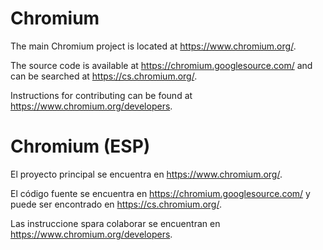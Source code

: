 # Chromium #

The main Chromium project is located at <https://www.chromium.org/>.

The source code is available at <https://chromium.googlesource.com/> and can be searched at <https://cs.chromium.org/>.

Instructions for contributing can be found at <https://www.chromium.org/developers>.

# Chromium (ESP) #

El proyecto principal se encuentra en <https://www.chromium.org/>.

El código fuente se encuentra en  <https://chromium.googlesource.com/> y puede ser encontrado en <https://cs.chromium.org/>.

Las instruccione spara colaborar se encuentran en <https://www.chromium.org/developers>.
